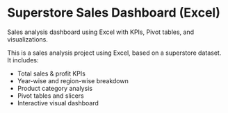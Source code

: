 # Superstore Sales Dashboard (Excel)
Sales analysis dashboard using Excel with KPIs, Pivot tables, and visualizations.

This is a sales analysis project using Excel, based on a superstore dataset.  
It includes:

- Total sales & profit KPIs
- Year-wise and region-wise breakdown
- Product category analysis
- Pivot tables and slicers
- Interactive visual dashboard

